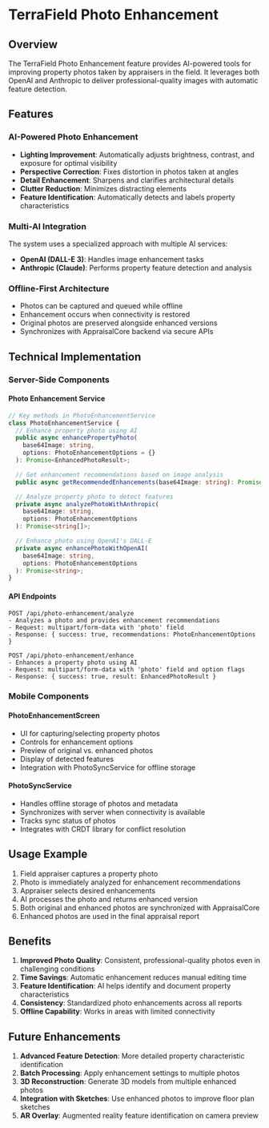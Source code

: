 # TerraField Photo Enhancement

## Overview

The TerraField Photo Enhancement feature provides AI-powered tools for improving property photos taken by appraisers in the field. It leverages both OpenAI and Anthropic to deliver professional-quality images with automatic feature detection.

## Features

### AI-Powered Photo Enhancement

- **Lighting Improvement**: Automatically adjusts brightness, contrast, and exposure for optimal visibility
- **Perspective Correction**: Fixes distortion in photos taken at angles
- **Detail Enhancement**: Sharpens and clarifies architectural details
- **Clutter Reduction**: Minimizes distracting elements
- **Feature Identification**: Automatically detects and labels property characteristics

### Multi-AI Integration

The system uses a specialized approach with multiple AI services:

- **OpenAI (DALL-E 3)**: Handles image enhancement tasks
- **Anthropic (Claude)**: Performs property feature detection and analysis

### Offline-First Architecture

- Photos can be captured and queued while offline
- Enhancement occurs when connectivity is restored
- Original photos are preserved alongside enhanced versions
- Synchronizes with AppraisalCore backend via secure APIs

## Technical Implementation

### Server-Side Components

#### Photo Enhancement Service

```typescript
// Key methods in PhotoEnhancementService
class PhotoEnhancementService {
  // Enhance property photo using AI
  public async enhancePropertyPhoto(
    base64Image: string,
    options: PhotoEnhancementOptions = {}
  ): Promise<EnhancedPhotoResult>;

  // Get enhancement recommendations based on image analysis
  public async getRecommendedEnhancements(base64Image: string): Promise<PhotoEnhancementOptions>;

  // Analyze property photo to detect features
  private async analyzePhotoWithAnthropic(
    base64Image: string,
    options: PhotoEnhancementOptions
  ): Promise<string[]>;

  // Enhance photo using OpenAI's DALL-E
  private async enhancePhotoWithOpenAI(
    base64Image: string,
    options: PhotoEnhancementOptions
  ): Promise<string>;
}
```

#### API Endpoints

```
POST /api/photo-enhancement/analyze
- Analyzes a photo and provides enhancement recommendations
- Request: multipart/form-data with 'photo' field
- Response: { success: true, recommendations: PhotoEnhancementOptions }

POST /api/photo-enhancement/enhance
- Enhances a property photo using AI
- Request: multipart/form-data with 'photo' field and option flags
- Response: { success: true, result: EnhancedPhotoResult }
```

### Mobile Components

#### PhotoEnhancementScreen

- UI for capturing/selecting property photos
- Controls for enhancement options
- Preview of original vs. enhanced photos
- Display of detected features
- Integration with PhotoSyncService for offline storage

#### PhotoSyncService

- Handles offline storage of photos and metadata
- Synchronizes with server when connectivity is available
- Tracks sync status of photos
- Integrates with CRDT library for conflict resolution

## Usage Example

1. Field appraiser captures a property photo
2. Photo is immediately analyzed for enhancement recommendations
3. Appraiser selects desired enhancements
4. AI processes the photo and returns enhanced version
5. Both original and enhanced photos are synchronized with AppraisalCore
6. Enhanced photos are used in the final appraisal report

## Benefits

1. **Improved Photo Quality**: Consistent, professional-quality photos even in challenging conditions
2. **Time Savings**: Automatic enhancement reduces manual editing time
3. **Feature Identification**: AI helps identify and document property characteristics
4. **Consistency**: Standardized photo enhancements across all reports
5. **Offline Capability**: Works in areas with limited connectivity

## Future Enhancements

1. **Advanced Feature Detection**: More detailed property characteristic identification
2. **Batch Processing**: Apply enhancement settings to multiple photos
3. **3D Reconstruction**: Generate 3D models from multiple enhanced photos
4. **Integration with Sketches**: Use enhanced photos to improve floor plan sketches
5. **AR Overlay**: Augmented reality feature identification on camera preview
